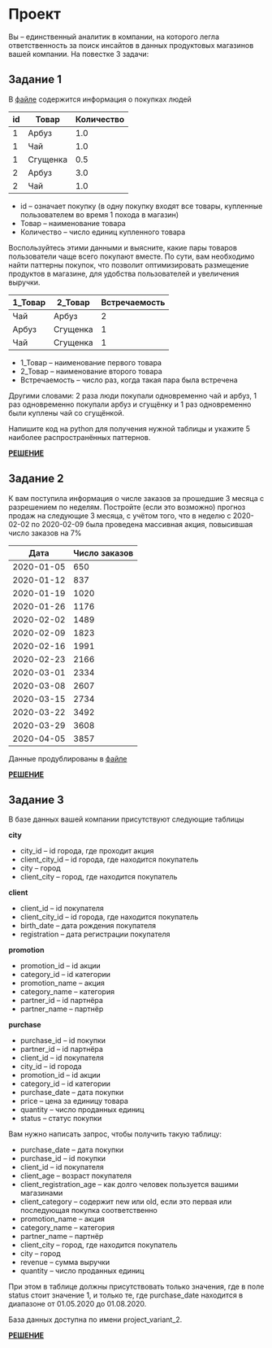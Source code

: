 # Проект
Вы – единственный аналитик в компании, на которого легла ответственность за поиск инсайтов в данных продуктовых магазинов вашей компании. На повестке 3 задачи:

## Задание 1
В [файле](https://stepik.org/media/attachments/lesson/409319/test1_completed.csv) содержится информация о покупках людей


| id | Товар    | Количество |
|----|----------|------------|
| 1  | Арбуз    | 1.0        |
| 1  | Чай      | 1.0        |
| 1  | Сгущенка | 0.5        |
| 2  | Арбуз    | 3.0        |
| 2  | Чай      | 1.0        |

* id – означает покупку (в одну покупку входят все товары, купленные пользователем во время 1 похода в магазин)
* Товар – наименование товара
* Количество – число единиц купленного товара

Воспользуйтесь этими данными и выясните, какие пары товаров пользователи чаще всего покупают вместе. По сути, вам необходимо найти паттерны покупок, что позволит оптимизировать размещение продуктов в магазине, для удобства пользователей и увеличения выручки.

| 1_Товар | 2_Товар  | Встречаемость |
|---------|----------|---------------|
| Чай     | Арбуз    | 2             |
| Арбуз   | Сгущенка | 1             |
| Чай     | Сгущенка | 1             |


* 1_Товар – наименование первого товара
* 2_Товар – наименование второго товара
* Встречаемость – число раз, когда такая пара была встречена

Другими словами: 2 раза люди покупали одновременно чай и арбуз, 1 раз одновременно покупали арбуз и сгущёнку и 1 раз одновременно были куплены чай со сгущёнкой.

Напишите код на python для получения нужной таблицы и укажите 5 наиболее распространённых паттернов.

[**РЕШЕНИЕ**](https://nbviewer.jupyter.org/github/MariyaZamyatina/Data-Analytics-karpov/blob/main/FINAL_PROJECT/Task_1.ipynb)

## Задание 2

К вам поступила информация о числе заказов за прошедшие 3 месяца с разрешением по неделям. Постройте (если это возможно) прогноз продаж на следующие 3 месяца, с учётом того, что в неделю с 2020-02-02 по 2020-02-09 была проведена массивная акция, повысившая число заказов на 7%

| Дата       | Число заказов |
|------------|---------------|
| 2020-01-05 | 650           |
| 2020-01-12 | 837           |
| 2020-01-19 | 1020          |
| 2020-01-26 | 1176          |
|2020-02-02  | 1489          |
|2020-02-09  |	1823         |
|2020-02-16  |	1991         |
|2020-02-23  |	2166         |
|2020-03-01  |	2334         |
|2020-03-08  |	2607         |
|2020-03-15  |	2734         |
|2020-03-22  |	3492         |
|2020-03-29  |	3608         |
|2020-04-05  |	3857         |

Данные продублированы в [файле](https://stepik.org/media/attachments/lesson/426638/test2_completed.csv)

[**РЕШЕНИЕ**](https://nbviewer.jupyter.org/github/MariyaZamyatina/Data-Analytics-karpov/blob/main/FINAL_PROJECT/Task_2.ipynb)

## Задание 3
В базе данных вашей компании присутствуют следующие таблицы

**city**

* city_id – id города, где проходит акция
* client_city_id – id города, где находится покупатель
* city – город
* client_city – город, где находится покупатель

**client**

* client_id – id покупателя
* client_city_id – id города, где находится покупатель
* birth_date – дата рождения покупателя
* registration – дата регистрации покупателя

**promotion**

* promotion_id – id акции
* category_id – id категории
* promotion_name – акция
* category_name – категория
* partner_id – id партнёра
* partner_name – партнёр

**purchase**

* purchase_id – id покупки
* partner_id – id партнёра
* client_id – id покупателя
* city_id – id города
* promotion_id – id акции
* category_id – id категории
* purchase_date – дата покупки
* price – цена за единицу товара
* quantity – число проданных единиц
* status – статус покупки

Вам нужно написать запрос, чтобы получить такую таблицу:

* purchase_date – дата покупки
* purchase_id – id покупки
* client_id – id покупателя
* client_age – возраст покупателя
* client_registration_age – как долго человек пользуется вашими магазинами
* client_category – содержит new или old, если это первая или последующая покупка соответственно
* promotion_name – акция
* category_name – категория
* partner_name – партнёр
* client_city – город, где находится покупатель
* city – город
* revenue – сумма выручки
* quantity – число проданных единиц

При этом в таблице должны присутствовать только значения, где в поле status стоит значение 1, и только те, где purchase_date находится в диапазоне от 01.05.2020 до 01.08.2020.

База данных доступна по имени project_variant_2.

[**РЕШЕНИЕ**](https://nbviewer.jupyter.org/github/MariyaZamyatina/Data-Analytics-karpov/blob/main/FINAL_PROJECT/Task_3.ipynb)

